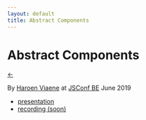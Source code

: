 ```yaml
---
layout: default
title: Abstract Components
---
```


# Abstract Components

[←](../..)

By [Haroen Viaene](https://haroen.me) at [JSConf BE](https://jsconf.be) June 2019

- [presentation](https://www.icloud.com/keynote/08u-kC62Wf21HMRumYzadHw2g#abstract_art_JSConf_BE)
- [recording (soon)]()
